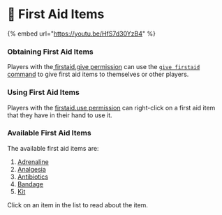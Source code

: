 # 🏥 First Aid Items

{% embed url="https://youtu.be/HfS7d30YzB4" %}

### Obtaining First Aid Items

Players with the[ firstaid.give permission](../../permissions/permissions/undeadpandemic.firstaid/undeadpandemic.firstaid.give.md) can use the [`give firstaid` command](../../commands/undeadpandemic/give/firstaid.md) to give first aid items to themselves or other players.

### Using First Aid Items

Players with the [firstaid.use permission](../../permissions/permissions/undeadpandemic.firstaid/undeadpandemic.firstaid.use.md) can right-click on a first aid item that they have in their hand to use it.

### Available First Aid Items

The available first aid items are:

1. [Adrenaline](adrenaline.md)
2. [Analgesia](analgesia.md)
3. [Antibiotics](antibiotics.md)
4. [Bandage](bandage.md)
5. [Kit](first-aid-kit.md)



Click on an item in the list to read about the item.

